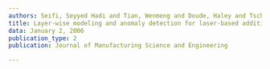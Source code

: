 ```yaml
---
authors: Seifi, Seyyed Hadi and Tian, Wenmeng and Doude, Haley and Tschopp, Mark A and Bian, Linkan
title: Layer-wise modeling and anomaly detection for laser-based additive manufacturing
data: January 2, 2006
publication_type: 2
publication: Journal of Manufacturing Science and Engineering

---
```

